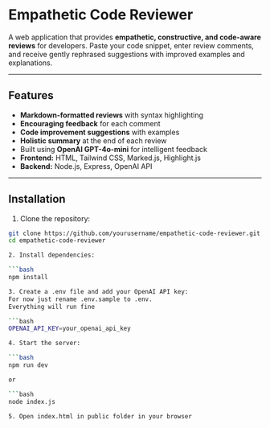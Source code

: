 # Empathetic Code Reviewer

A web application that provides **empathetic, constructive, and code-aware reviews** for developers. Paste your code snippet, enter review comments, and receive gently rephrased suggestions with improved examples and explanations.

---

## Features

- **Markdown-formatted reviews** with syntax highlighting
- **Encouraging feedback** for each comment
- **Code improvement suggestions** with examples
- **Holistic summary** at the end of each review
- Built using **OpenAI GPT-4o-mini** for intelligent feedback
- **Frontend:** HTML, Tailwind CSS, Marked.js, Highlight.js
- **Backend:** Node.js, Express, OpenAI API


---

## Installation

1. Clone the repository:

```bash
git clone https://github.com/yourusername/empathetic-code-reviewer.git
cd empathetic-code-reviewer

2. Install dependencies:

```bash
npm install

3. Create a .env file and add your OpenAI API key:
For now just rename .env.sample to .env. 
Everything will run fine 

```bash
OPENAI_API_KEY=your_openai_api_key

4. Start the server:

```bash
npm run dev 

or 

```bash
node index.js

5. Open index.html in public folder in your browser

